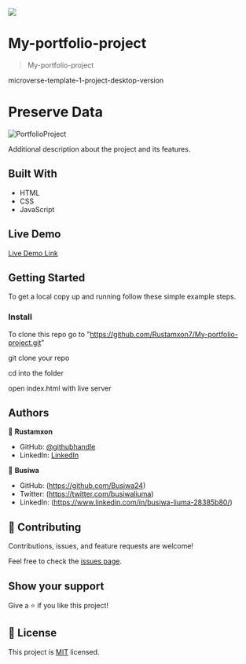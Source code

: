 ![](https://img.shields.io/badge/Microverse-blueviolet)

# My-portfolio-project

> My-portfolio-project

microverse-template-1-project-desktop-version

# Preserve Data

![PortfolioProject](https://user-images.githubusercontent.com/69011963/132076741-6fd7303e-29a7-4aab-afac-33d29329cefc.gif)

Additional description about the project and its features.

## Built With

- HTML
- CSS
- JavaScript

## Live Demo

[Live Demo Link](https://rustamxon7.github.io/My-portfolio-project/)

## Getting Started

To get a local copy up and running follow these simple example steps.



### Install

To clone this repo go to "https://github.com/Rustamxon7/My-portfolio-project.git"

git clone your repo

cd into the folder

open index.html with live server

## Authors

👤 **Rustamxon**

- GitHub: [@githubhandle](https://github.com/Rustamxon7)
- LinkedIn: [LinkedIn](https://www.linkedin.com/in/rustamjon-tolipov-6a831020b)

👤 **Busiwa**

- GitHub: (https://github.com/Busiwa24)
- Twitter: (https://twitter.com/busiwaliuma)
- LinkedIn: (https://www.linkedin.com/in/busiwa-liuma-28385b80/)

## 🤝 Contributing

Contributions, issues, and feature requests are welcome!

Feel free to check the [issues page](https://github.com/Rustamxon7/My-portfolio-project/issues).

## Show your support

Give a ⭐️ if you like this project!

## 📝 License

This project is [MIT](./MIT.md) licensed.

